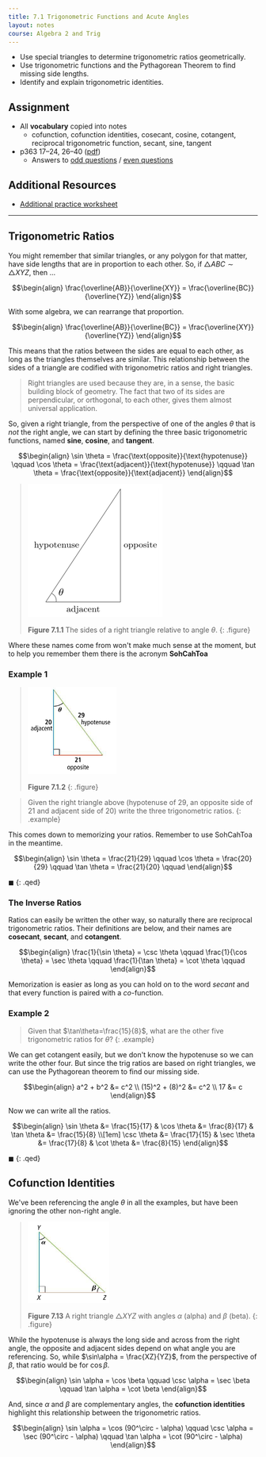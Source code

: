 ```yaml
---
title: 7.1 Trigonometric Functions and Acute Angles
layout: notes
course: Algebra 2 and Trig
---
```


- Use special triangles to determine trigonometric ratios geometrically.
- Use trigonometric functions and the Pythagorean Theorem to find missing side lengths.
- Identify and explain trigonometric identities.

## Assignment

- All **vocabulary** copied into notes
  - cofunction, cofunction identities, cosecant, cosine, cotangent, reciprocal trigonometric function, secant, sine, tangent
- p363 17–24, 26–40 ([pdf](./pdf/alg2-practice-0701.pdf))
  - Answers to [odd questions](../misc/alg2-odd-answers.pdf) / [even questions](../misc/alg2-even-answers.pdf)

## Additional Resources

- [Additional practice worksheet](./pdf/alg2-add-practice-0701.pdf)

---

## Trigonometric Ratios

You might remember that similar triangles, or any polygon for that matter, have side lengths that are in proportion to each other. So, if ${\triangle ABC \sim \triangle XYZ}$, then ...

$$\begin{align}
\frac{\overline{AB}}{\overline{XY}} = \frac{\overline{BC}}{\overline{YZ}}
\end{align}$$

With some algebra, we can rearrange that proportion.

$$\begin{align}
\frac{\overline{AB}}{\overline{BC}} = \frac{\overline{XY}}{\overline{YZ}}
\end{align}$$

This means that the ratios between the sides are equal to each other, as long as the triangles themselves are similar. This relationship between the sides of a triangle are codified with trigonometric ratios and right triangles.

> Right triangles are used because they are, in a sense, the basic building block of geometry. The fact that two of its sides are perpendicular, or orthogonal, to each other, gives them almost universal application.

So, given a right triangle, from the perspective of one of the angles $\theta$ that is *not* the right angle, we can start by defining the three basic trigonometric functions, named **sine**, **cosine**, and **tangent**.

$$\begin{align}
\sin \theta = \frac{\text{opposite}}{\text{hypotenuse}} \qquad
\cos \theta = \frac{\text{adjacent}}{\text{hypotenuse}} \qquad
\tan \theta = \frac{\text{opposite}}{\text{adjacent}}
\end{align}$$

> ![](./img/7-1-triangle-sides.png)
>
> **Figure 7.1.1** The sides of a right triangle relative to angle $\theta$.
{: .figure}

Where these names come from won't make much sense at the moment, but to help you remember them there is the acronym **SohCahToa**

### Example 1

> ![](./img/7-1-ex-1.png)
>
> **Figure 7.1.2**
{: .figure}

> Given the right triangle above (hypotenuse of $29$, an opposite side of $21$ and adjacent side of $20$) write the three trigonometric ratios.
{: .example}

This comes down to memorizing your ratios. Remember to use SohCahToa in the meantime.

$$\begin{align}
\sin \theta = \frac{21}{29} \qquad
\cos \theta = \frac{20}{29} \qquad
\tan \theta = \frac{21}{20} \qquad
\end{align}$$

$\blacksquare$
{: .qed}

### The Inverse Ratios

Ratios can easily be written the other way, so naturally there are reciprocal trigonometric ratios. Their definitions are below, and their names are **cosecant**, **secant**, and **cotangent**.

$$\begin{align}
\frac{1}{\sin \theta} = \csc \theta \qquad
\frac{1}{\cos \theta} = \sec \theta \qquad
\frac{1}{\tan \theta} = \cot \theta \qquad
\end{align}$$

Memorization is easier as long as you can hold on to the word *secant* and that every function is paired with a *co*-function.

### Example 2

> Given that $\tan\theta=\frac{15}{8}$, what are the other five trigonometric ratios for $\theta$?
{: .example}

We can get cotangent easily, but we don't know the hypotenuse so we can write the other four. But since the trig ratios are based on right triangles, we can use the Pythagorean theorem to find our missing side.

$$\begin{align}
a^2 + b^2 &= c^2 \\
(15)^2 + (8)^2 &= c^2 \\
17 &= c
\end{align}$$

Now we can write all the ratios.

$$\begin{align}
\sin \theta &= \frac{15}{17} &
\cos \theta &= \frac{8}{17} &
\tan \theta &= \frac{15}{8}  \\[1em]
\csc \theta &= \frac{17}{15} &
\sec \theta &= \frac{17}{8} &
\cot \theta &= \frac{8}{15}
\end{align}$$

$\blacksquare$
{: .qed}

## Cofunction Identities

We've been referencing the angle $\theta$ in all the examples, but have been ignoring the other non-right angle.

> ![](./img/7-1-cofunction.png)
>
> **Figure 7.13** A right triangle $\triangle XYZ$ with angles $\alpha$ (alpha) and $\beta$ (beta).
{: .figure}

While the hypotenuse is always the long side and across from the right angle, the opposite and adjacent sides depend on what angle you are referencing. So, while $\sin\alpha = \frac{XZ}{YZ}$, from the perspective of $\beta$, that ratio would be for $\cos\beta$.

$$\begin{align}
\sin \alpha = \cos \beta \qquad
\csc \alpha = \sec \beta \qquad
\tan \alpha = \cot \beta
\end{align}$$

And, since $\alpha$ and $\beta$ are complementary angles, the **cofunction identities** highlight this relationship between the trigonometric ratios.

$$\begin{align}
\sin \alpha = \cos (90^\circ - \alpha) \qquad
\csc \alpha = \sec (90^\circ - \alpha) \qquad
\tan \alpha = \cot (90^\circ - \alpha)
\end{align}$$
